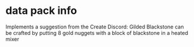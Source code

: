 # data pack info
Implements a suggestion from the Create Discord: Gilded Blackstone can be crafted by putting 8 gold nuggets with a block of blackstone in a heated mixer
